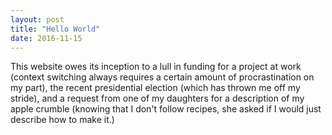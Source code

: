 ```yaml
---
layout: post
title: "Hello World"
date: 2016-11-15
---
```


This website owes its inception to a lull in funding for a project at work (context switching always requires a certain amount of procrastination on my part), the recent presidential election (which has thrown me off my stride), and a request from one of my daughters for a description of my apple crumble (knowing that I don't follow recipes, she asked if I would just describe how to make it.)

